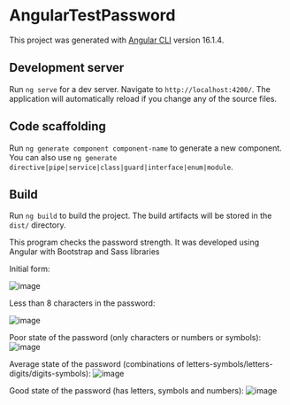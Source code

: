 # AngularTestPassword

This project was generated with [Angular CLI](https://github.com/angular/angular-cli) version 16.1.4.

## Development server

Run `ng serve` for a dev server. Navigate to `http://localhost:4200/`. The application will automatically reload if you change any of the source files.

## Code scaffolding

Run `ng generate component component-name` to generate a new component. You can also use `ng generate directive|pipe|service|class|guard|interface|enum|module`.

## Build

Run `ng build` to build the project. The build artifacts will be stored in the `dist/` directory.

This program checks the password strength. It was developed using Angular with Bootstrap and Sass libraries

Initial form:

![image](https://github.com/natalielie/angular-password-test/assets/64886645/4a5a5acc-c273-444b-8461-783fb90556e8)

Less than 8 characters in the password:

![image](https://github.com/natalielie/angular-password-test/assets/64886645/04926e65-4cfb-49cb-ae29-ea00f5979bbd)


Poor state of the password (only characters or numbers or symbols):
![image](https://github.com/natalielie/angular-password-test/assets/64886645/7faa50ca-4df8-42da-9075-5452c61a6112)


Average state of the password (combinations of letters-symbols/letters-digits/digits-symbols):
![image](https://github.com/natalielie/angular-password-test/assets/64886645/de49808a-f0ce-4485-a536-b5c4ed9888e2)


Good state of the password (has letters, symbols and numbers):
![image](https://github.com/natalielie/angular-password-test/assets/64886645/c2a48394-24cb-4ad6-b495-a7d8666cc743)


